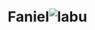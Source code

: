 # Faniel![labu](https://user-images.githubusercontent.com/93823238/172432860-9c167e81-218e-4f3b-92aa-7f9e25ab2162.jpg)
